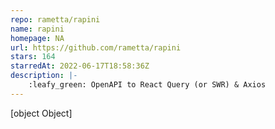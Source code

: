 ```yaml
---
repo: rametta/rapini
name: rapini
homepage: NA
url: https://github.com/rametta/rapini
stars: 164
starredAt: 2022-06-17T18:58:36Z
description: |-
    :leafy_green: OpenAPI to React Query (or SWR) & Axios
---
```


[object Object]
